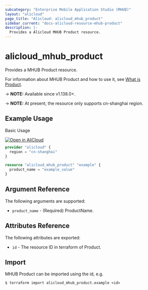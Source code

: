```yaml
---
subcategory: "Enterprise Mobile Application Studio (MHUB)"
layout: "alicloud"
page_title: "Alicloud: alicloud_mhub_product"
sidebar_current: "docs-alicloud-resource-mhub-product"
description: |-
  Provides a Alicloud MHUB Product resource.
---
```


# alicloud_mhub_product

Provides a MHUB Product resource.

For information about MHUB Product and how to use it, see [What is Product](https://help.aliyun.com/product/65109.html).

-> **NOTE:** Available since v1.138.0+.

-> **NOTE:** At present, the resource only supports cn-shanghai region.

## Example Usage

Basic Usage

<div style="display: block;margin-bottom: 40px;"><div class="oics-button" style="float: right;position: absolute;margin-bottom: 10px;">
  <a href="https://api.aliyun.com/api-tools/terraform?resource=alicloud_mhub_product&exampleId=72f57c0b-4c03-59e4-a79d-a9073353139c29b2ad49&activeTab=example&spm=docs.r.mhub_product.0.72f57c0b4c&intl_lang=EN_US" target="_blank">
    <img alt="Open in AliCloud" src="https://img.alicdn.com/imgextra/i1/O1CN01hjjqXv1uYUlY56FyX_!!6000000006049-55-tps-254-36.svg" style="max-height: 44px; max-width: 100%;">
  </a>
</div></div>

```terraform
provider "alicloud" {
  region = "cn-shanghai"
}

resource "alicloud_mhub_product" "example" {
  product_name = "example_value"
}
```

## Argument Reference

The following arguments are supported:

* `product_name` - (Required) ProductName.

## Attributes Reference

The following attributes are exported:

* `id` - The resource ID in terraform of Product.

## Import

MHUB Product can be imported using the id, e.g.

```shell
$ terraform import alicloud_mhub_product.example <id>
```
